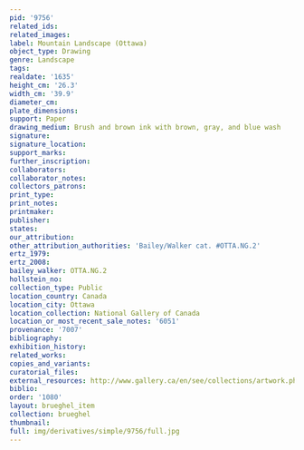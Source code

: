 ```yaml
---
pid: '9756'
related_ids: 
related_images: 
label: Mountain Landscape (Ottawa)
object_type: Drawing
genre: Landscape
tags: 
realdate: '1635'
height_cm: '26.3'
width_cm: '39.9'
diameter_cm: 
plate_dimensions: 
support: Paper
drawing_medium: Brush and brown ink with brown, gray, and blue wash
signature: 
signature_location: 
support_marks: 
further_inscription: 
collaborators: 
collaborator_notes: 
collectors_patrons: 
print_type: 
print_notes: 
printmaker: 
publisher: 
states: 
our_attribution: 
other_attribution_authorities: 'Bailey/Walker cat. #OTTA.NG.2'
ertz_1979: 
ertz_2008: 
bailey_walker: OTTA.NG.2
hollstein_no: 
collection_type: Public
location_country: Canada
location_city: Ottawa
location_collection: National Gallery of Canada
location_or_most_recent_sale_notes: '6051'
provenance: '7007'
bibliography: 
exhibition_history: 
related_works: 
copies_and_variants: 
curatorial_files: 
external_resources: http://www.gallery.ca/en/see/collections/artwork.php?mkey=3533
biblio: 
order: '1080'
layout: brueghel_item
collection: brueghel
thumbnail: 
full: img/derivatives/simple/9756/full.jpg
---
```

